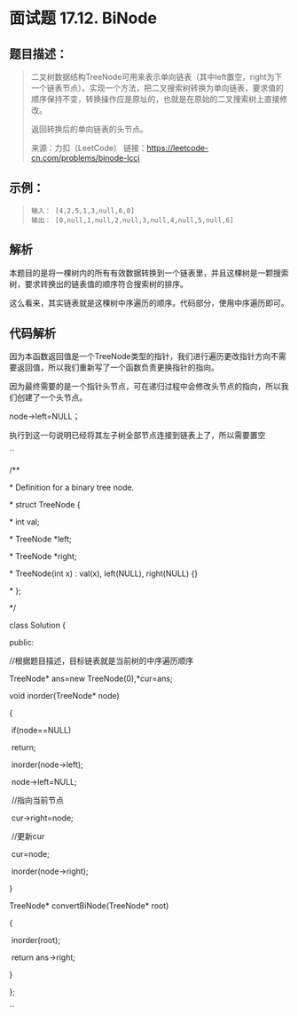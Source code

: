 # 面试题 17.12. BiNode

## 题目描述：

> 二叉树数据结构TreeNode可用来表示单向链表（其中left置空，right为下一个链表节点）。实现一个方法，把二叉搜索树转换为单向链表，要求值的顺序保持不变，转换操作应是原址的，也就是在原始的二叉搜索树上直接修改。
>
> 返回转换后的单向链表的头节点。
>
> 来源：力扣（LeetCode）
> 链接：https://leetcode-cn.com/problems/binode-lcci  

## 示例：

> ```
> 输入： [4,2,5,1,3,null,6,0]
> 输出： [0,null,1,null,2,null,3,null,4,null,5,null,6]
> ```

## 解析

本题目的是将一棵树内的所有有效数据转换到一个链表里，并且这棵树是一颗搜索树，要求转换出的链表值的顺序符合搜索树的排序。

这么看来，其实链表就是这棵树中序遍历的顺序。代码部分，使用中序遍历即可。

## 代码解析

因为本函数返回值是一个TreeNode类型的指针，我们进行遍历更改指针方向不需要返回值，所以我们重新写了一个函数负责更换指针的指向。

因为最终需要的是一个指针头节点，可在递归过程中会修改头节点的指向，所以我们创建了一个头节点。

node->left=NULL；

执行到这一句说明已经将其左子树全部节点连接到链表上了，所以需要置空

``

/**

 \* Definition for a binary tree node.

 \* struct TreeNode {

 \*   int val;

 \*   TreeNode *left;

 \*   TreeNode *right;

 \*   TreeNode(int x) : val(x), left(NULL), right(NULL) {}

 \* };

 */

class Solution {

public:

  //根据题目描述，目标链表就是当前树的中序遍历顺序

  TreeNode* ans=new TreeNode(0),*cur=ans;

  void inorder(TreeNode* node)

  {

​    if(node==NULL)

​      return;

​    inorder(node->left);

​    node->left=NULL;

​    //指向当前节点

​    cur->right=node;

​    //更新cur

​    cur=node;

​    inorder(node->right);

  }

  TreeNode* convertBiNode(TreeNode* root) 

  {

​    inorder(root);

​    return ans->right;

  }

};

``